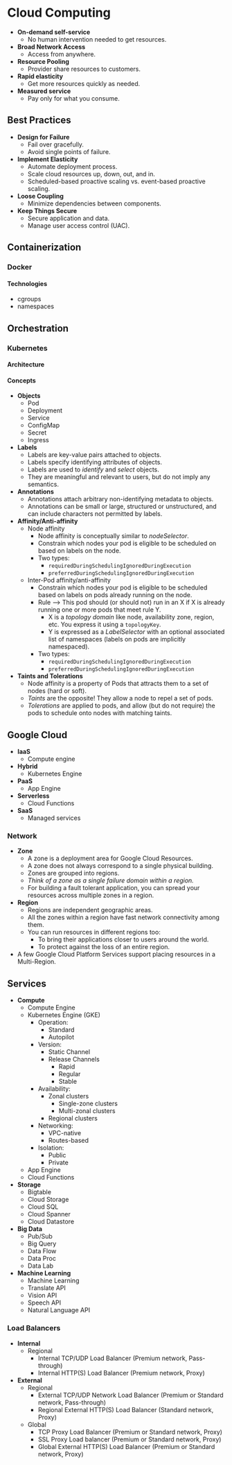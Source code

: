 # Cloud Computing

  - **On-demand self-service**
    - No human intervention needed to get resources.
  - **Broad Network Access**
    - Access from anywhere.
  - **Resource Pooling**
    - Provider share resources to customers.
  - **Rapid elasticity**
    - Get more resources quickly as needed.
  - **Measured service**
    - Pay only for what you consume.

## Best Practices

  - **Design for Failure**
    - Fail over gracefully.
    - Avoid single points of failure.
  - **Implement Elasticity**
    - Automate deployment process.
    - Scale cloud resources up, down, out, and in.
    - Scheduled-based proactive scaling vs. event-based proactive scaling.
  - **Loose Coupling**
    - Minimize dependencies between components.
  - **Keep Things Secure**
    - Secure application and data.
    - Manage user access control (UAC).


## Containerization

### Docker

#### Technologies

  - cgroups
  - namespaces


## Orchestration

### Kubernetes

#### Architecture

#### Concepts

  - **Objects**
    - Pod
    - Deployment
    - Service
    - ConfigMap
    - Secret
    - Ingress
  - **Labels**
    - Labels are key-value pairs attached to objects.
    - Labels specify identifying attributes of objects.
    - Labels are used to *identify* and *select* objects.
    - They are meaningful and relevant to users, but do not imply any semantics.
  - **Annotations**
    - Annotations attach arbitrary non-identifying metadata to objects.
    - Annotations can be small or large, structured or unstructured, and can include characters not permitted by labels.
  - **Affinity/Anti-affinity**
    - Node affinity
      - Node affinity is conceptually similar to *nodeSelector*.
      - Constrain which nodes your pod is eligible to be scheduled on based on labels on the node.
      - Two types:
        - `requiredDuringSchedulingIgnoredDuringExecution`
        - `preferredDuringSchedulingIgnoredDuringExecution`
    - Inter-Pod affinity/anti-affinity
      - Constrain which nodes your pod is eligible to be scheduled based on labels on pods already running on the node.
      - Rule --> This pod should (or should not) run in an X if X is already running one or more pods that meet rule Y.
        - X is a *topology domain* like node, availability zone, region, etc. You express it using a `topologyKey`.
        - Y is expressed as a *LabelSelector* with an optional associated list of namespaces (labels on pods are implicitly namespaced).
      - Two types:
        - `requiredDuringSchedulingIgnoredDuringExecution`
        - `preferredDuringSchedulingIgnoredDuringExecution`
  - **Taints and Tolerations**
    - Node affinity is a property of Pods that attracts them to a set of nodes (hard or soft).
    - *Taints* are the opposite! They allow a node to repel a set of pods.
    - *Tolerations* are applied to pods, and allow (but do not require) the pods to schedule onto nodes with matching taints.


## Google Cloud

  - **IaaS**
    - Compute engine
  - **Hybrid**
    - Kubernetes Engine
  - **PaaS**
    - App Engine
  - **Serverless**
    - Cloud Functions
  - **SaaS**
    - Managed services

### Network

  - **Zone**
    - A zone is a deployment area for Google Cloud Resources.
    - A zone does not always correspond to a single physical building.
    - Zones are grouped into regions.
    - *Think of a zone as a single failure domain within a region.*
    - For building a fault tolerant application, you can spread your resources across multiple zones in a region.
  - **Region**
    - Regions are independent geographic areas.
    - All the zones within a region have fast network connectivity among them.
    - You can run resources in different regions too:
      - To bring their applications closer to users around the world.
      - To protect against the loss of an entire region.
   - A few Google Cloud Platform Services support placing resources in a Multi-Region.
 
 ## Services

  - **Compute**
    - Compute Engine
    - Kubernetes Engine (GKE)
      - Operation:
        - Standard
        - Autopilot
      - Version:
        - Static Channel
        - Release Channels
          - Rapid
          - Regular
          - Stable
      - Availability:
        - Zonal clusters
          - Single-zone clusters
          - Multi-zonal clusters
        - Regional clusters
      - Networking:
        - VPC-native
        - Routes-based
      - Isolation:
        - Public
        - Private
    - App Engine
    - Cloud Functions
  - **Storage**
    - Bigtable
    - Cloud Storage
    - Cloud SQL
    - Cloud Spanner
    - Cloud Datastore
  - **Big Data**
    - Pub/Sub
    - Big Query
    - Data Flow
    - Data Proc
    - Data Lab
  - **Machine Learning**
    - Machine Learning
    - Translate API
    - Vision API
    - Speech API
    - Natural Language API

### Load Balancers

  - **Internal**
    - Regional
      - Internal TCP/UDP Load Balancer (Premium network, Pass-through)
      - Internal HTTP(S) Load Balancer (Premium network, Proxy)
  - **External**
    - Regional
      - External TCP/UDP Network Load Balancer (Premium or Standard network, Pass-through)
      - Regional External HTTP(S) Load Balancer (Standard network, Proxy)
    - Global
      - TCP Proxy Load Balancer (Premium or Standard network, Proxy)
      - SSL Proxy Load balancer (Premium or Standard network, Proxy)
      - Global External HTTP(S) Load Balancer (Premium or Standard network, Proxy)
